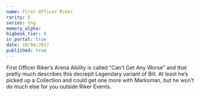 ```yaml
---
name: First Officer Riker
rarity: 5
series: tng
memory_alpha:
bigbook_tier: 9
in_portal: true
date: 10/04/2017
published: true
---
```


First Officer Riker’s Arena Ability is called “Can't Get Any Worse” and that pretty much describes this decrepit Legendary variant of Bill. At least he’s picked up a Collection and could get one more with Marksman, but he won’t do much else for you outside Riker Events.
